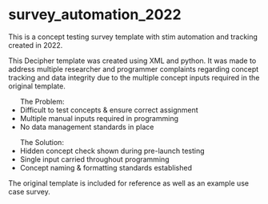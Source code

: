 # survey_automation_2022
This is a concept testing survey template with stim automation and tracking created in 2022.

This Decipher template was created using XML and python. It was made to address multiple researcher and programmer complaints regarding concept tracking and data integrity due to the multiple concept inputs required in the original template. 

<ul>The Problem: 
<li>Difficult to test concepts & ensure correct assignment</li>
<li>Multiple manual inputs required in programming</li>
<li>No data management standards in place</li>
</ul>

<ul>The Solution:
<li>Hidden concept check shown during pre-launch testing</li>
<li>Single input carried throughout programming</li>
<li>Concept naming & formatting standards established</li>
</ul>

The original template is included for reference as well as an example use case survey.
